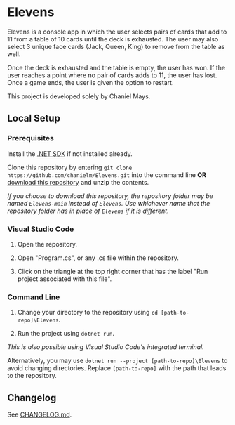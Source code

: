 # Elevens
Elevens is a console app in which the user selects pairs of cards that add to 11 from a table of 10 cards until the deck is exhausted. The user may also select 3 unique face cards (Jack, Queen, King) to remove from the table as well.

Once the deck is exhausted and the table is empty, the user has won. If the user reaches a point where no pair of cards adds to 11, the user has lost. Once a game ends, the user is given the option to restart.

This project is developed solely by Chaniel Mays.

## Local Setup
### Prerequisites
Install the [.NET SDK](https://dotnet.microsoft.com/en-us/download) if not installed already.

Clone this repository by entering `git clone https://github.com/chanielm/Elevens.git` into the command line **OR** [download this repository](https://github.com/chanielm/Elevens/archive/refs/heads/main.zip) and unzip the contents.

_If you choose to download this repository, the repository folder may be named `Elevens-main` instead of `Elevens`. Use whichever name that the repository folder has in place of `Elevens` if it is different._

### Visual Studio Code
1. Open the repository.

2. Open "Program.cs", or any .cs file within the repository.

3. Click on the triangle at the top right corner that has the label "Run project associated with this file".

### Command Line
1. Change your directory to the repository using `cd [path-to-repo]\Elevens`.

2. Run the project using `dotnet run`.

*This is also possible using Visual Studio Code's integrated terminal.*

Alternatively, you may use `dotnet run --project [path-to-repo]\Elevens` to avoid changing directories. Replace `[path-to-repo]` with the path that leads to the repository.

## Changelog

See [CHANGELOG.md](CHANGELOG.md).